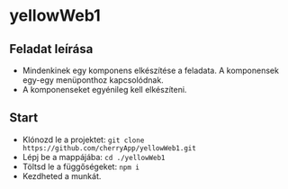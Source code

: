 # yellowWeb1

## Feladat leírása
* Mindenkinek egy komponens elkészítése a feladata. 
A komponensek egy-egy menüponthoz kapcsolódnak.
* A komponenseket egyénileg kell elkészíteni.

## Start
* Klónozd le a projektet: 
```git clone https://github.com/cherryApp/yellowWeb1.git```
* Lépj be a mappájába: 
```cd ./yellowWeb1```
* Töltsd le a függőségeket: 
```npm i```
* Kezdheted a munkát.